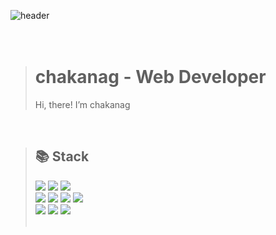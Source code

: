 ![header](https://capsule-render.vercel.app/api?type=wave&color=0:f7cac9,100:92a8d1&height=160&section=header&text=Hi,%20I'm%20chakanag!&fontAlign=50&fontAlignY=70&fontSize=90&fontColor=000000)
<br/><br/><br/>
> # chakanag - Web Developer
> Hi, there! I’m chakanag

<br/>

> ## 📚 Stack
> <img src="https://img.shields.io/badge/Java-007396?style=flat-square&logo=Java&logoColor=white"/></a>
> <img src="https://img.shields.io/badge/Spring-6DB33F?style=flat-square&logo=Spring&logoColor=white"/></a>
> <img src="https://img.shields.io/badge/SpringBoot-6DB33F?style=flat-square&logo=SpringBoot&logoColor=white"/></a>
> <br>
> <img src="https://img.shields.io/badge/JavaScript-F7DF1E?style=flat-square&logo=JavaScript&logoColor=black"/></a>
> <img src="https://img.shields.io/badge/jQuery-0769AD?style=flat-square&logo=jQuery&logoColor=white"/></a>
> <img src="https://img.shields.io/badge/Vue.js-4FC08D?style=flat-square&logo=Vue.js&logoColor=white"/></a> 
> <img src="https://img.shields.io/badge/React-#61DAFB?style=flat-square&logo=React&logoColor=White"/></a>
> <br>
> <img src="https://img.shields.io/badge/Oracle-F80000?style=flat-square&logo=Oracle&logoColor=white"/></a> <img src="https://img.shields.io/badge/MySQL-4479A1?style=flat-square&logo=MySQL&logoColor=white"/></a> <img src="https://img.shields.io/badge/MariaDB-003545?style=flat-square&logo=MariaDB&logoColor=white"/></a>
> <br><br>
